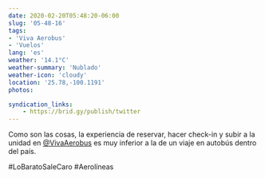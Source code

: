 ```yaml
---
date: 2020-02-20T05:48:20-06:00
slug: '05-48-16'
tags:
- 'Viva Aerobus'
- 'Vuelos'
lang: 'es'
weather: '14.1°C'
weather-summary: 'Nublado'
weather-icon: 'cloudy'
location: '25.78,-100.1191'
photos:

syndication_links:
    - https://brid.gy/publish/twitter
---
```

Como son las cosas, la experiencia de reservar, hacer check-in y subir a la unidad en [@VivaAerobus](https://twitter.com/@VivaAerobus) es muy inferior a la de un viaje en autobús dentro del país. 

#LoBaratoSaleCaro
#Aerolíneas   
